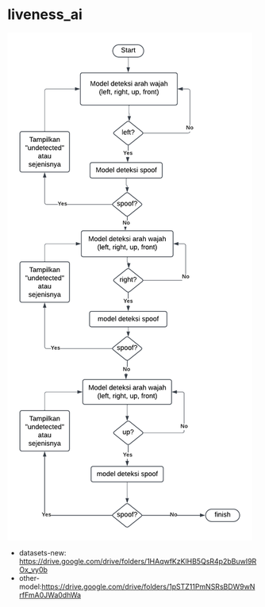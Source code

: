 # liveness_ai
![flow chart](Active_liveness_detection_flowchart.png)
* datasets-new: https://drive.google.com/drive/folders/1HAqwfKzKlHB5QsR4p2bBuwI9ROx_vy0b
* other-model:https://drive.google.com/drive/folders/1pSTZ11PmNSRsBDW9wNrfFmA0JWa0dhWa
